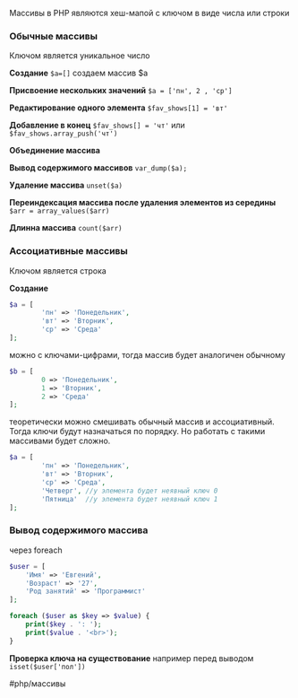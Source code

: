 Массивы  в PHP являются хеш-мапой с ключом в виде числа или строки

### Обычные массивы
Ключом является уникальное число 

**Создание**
`$a=[]` создаем массив $a

**Присвоение нескольких значений**
`$a = ['пн', 2 , 'ср']`

**Редактирование одного элемента**
`$fav_shows[1] = 'вт'`

**Добавление в конец**
`$fav_shows[] = 'чт'`
или 
`$fav_shows.array_push('чт')`

**Объединение массива**


**Вывод содержимого массивов**
`var_dump($a);`

**Удаление массива**
`unset($a)`

**Переиндексация массива после удаления элементов из середины**
`$arr = array_values($arr)`

**Длинна массива**
`count($arr)`



### Ассоциативные массивы
Ключом является строка

**Создание**
```php
$a = [  
        'пн' => 'Понедельник',  
        'вт' => 'Вторник',  
        'ср' => 'Среда'  
];
```
можно с ключами-цифрами, тогда массив будет аналогичен обычному
```php
$b = [  
        0 => 'Понедельник',  
        1 => 'Вторник',  
        2 => 'Среда'  
];
```
теоретически можно смешивать обычный массив и ассоциативный. Тогда ключи будут назначаться по порядку. Но работать с такими массивами будет сложно. 
```php
$a = [  
        'пн' => 'Понедельник',  
        'вт' => 'Вторник',  
        'ср' => 'Среда',
        'Четверг', //у элемента будет неявный ключ 0
        'Пятница'  //у элемента будет неявный ключ 1
];
```

### Вывод содержимого массива
через foreach
```php
$user = [
    'Имя' => 'Евгений',
    'Возраст' => '27',
    'Род занятий' => 'Программист'
];

foreach ($user as $key => $value) {
    print($key . ': ');
    print($value . '<br>');
}
```

**Проверка ключа на существование**
например перед выводом 
`isset($user['пол'])`

#php/массивы 
